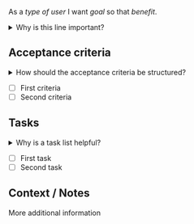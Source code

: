 As a *type of user* I want *goal* so that *benefit*.

<details>
  <summary>Why is this line important?</summary>
  
  > *Delete this block when submitting a story.*

  > The first line in a user story is crucial as it provides a clear and concise overview of the story's outcome and its beneficiaries.  The "type of user" can be an end-user or any member of the development team, such as those working on devops features. This structure allows anyone who reads the story to understand its purpose and impact at a glance, promoting transparency and alignment within the team.
</details>

## Acceptance criteria

<details>
  <summary>How should the acceptance criteria be structured?</summary>

  > *Delete this block when submitting a story.*

  > Acceptance criteria should be clear, concise, and specific, providing a definitive list of conditions that must be met for a user story to be considered complete. They should be testable, meaning they can be translated into one or more automated tests. They should also be customer-centric, focusing on the user experience and the value the feature brings to the user. It's important to involve all stakeholders in defining the acceptance criteria to ensure that everyone's expectations are aligned.
</details>

- [ ] First criteria
- [ ] Second criteria

## Tasks

<details>
  <summary>Why is a task list helpful?</summary>
  
  > *Delete this block when submitting a story.*

  > The task list provides a clear and concise overview of the tasks that need to be completed for the story to be considered done. It allows anyone who reads the story to see the progress and understand what needs to be done, promoting transparency and alignment within the team.
</details>


- [ ] First task
- [ ] Second task

## Context / Notes
More additional information